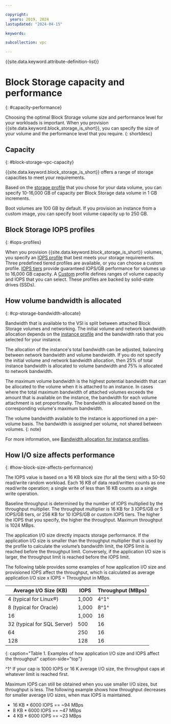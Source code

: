 ```yaml
---

copyright:
  years: 2019, 2024
lastupdated: "2024-04-15"

keywords:

subcollection: vpc

---
```


{{site.data.keyword.attribute-definition-list}}

# Block Storage capacity and performance
{: #capacity-performance}

Choosing the optimal Block Storage volume size and performance level for your workloads is important. When you provision {{site.data.keyword.block_storage_is_short}}, you can specify the size of your volume and the performance level that you require.
{: shortdesc}

## Capacity
{: #block-storage-vpc-capacity}

{{site.data.keyword.block_storage_is_short}} offers a range of storage capacities to meet your requirements.

Based on the [storage profile](/docs/vpc?topic=vpc-block-storage-profiles#tiers) that you chose for your data volume, you can specify 10-16,000 GB of capacity per Block Storage data volume in 1 GB increments.

Boot volumes are 100 GB by default. If you provision an instance from a custom image, you can specify boot volume capacity up to 250 GB.

## Block Storage IOPS profiles
{: #iops-profiles}

When you provision {{site.data.keyword.block_storage_is_short}} volumes, you specify an [IOPS profile](/docs/vpc?topic=vpc-block-storage-profiles) that best meets your storage requirements. Three predefined tiered profiles are available, or you can choose a custom profile. [IOPS tiers](/docs/vpc?topic=vpc-block-storage-profiles#tiers) provide guaranteed IOPS/GB performance for volumes up to 16,000 GB capacity. A [Custom](/docs/vpc?topic=vpc-block-storage-profiles#custom) profile defines ranges of volume capacity and IOPS that you can select. These profiles are backed by solid-state drives (SSDs).

## How volume bandwidth is allocated
{: #cp-storage-bandwidth-allocate}

Bandwidth that is available to the VSI is split between attached Block Storage volumes and networking. The initial volume and network bandwidth allocation depends on the [instance profile](/docs/vpc?topic=vpc-profiles) and the bandwidth ratio that you selected for your instance.

The allocation of the instance's total bandwidth can be adjusted, balancing between network bandwidth and volume bandwidth. If you do not specify the initial volume and network bandwidth allocation, then 25% of total instance bandwidth is allocated to volume bandwidth and 75% is allocated to network bandwidth.

The maximum volume bandwidth is the highest potential bandwidth that can be allocated to the volume when it is attached to an instance. In cases where the total maximum bandwidth of attached volumes exceeds the amount that is available on the instance, the bandwidth for each volume attachment is set proportionally. The bandwidth is allocated based on the corresponding volume's maximum bandwidth.

The volume bandwidth available to the instance is apportioned on a per-volume basis. The bandwidth is assigned per volume, not shared between volumes.
{: note}

For more information, see [Bandwidth allocation for instance profiles](/docs/vpc?topic=vpc-bandwidth-allocation-profiles).

## How I/O size affects performance
{: #how-block-size-affects-performance}

The IOPS value is based on a 16 KB block size (for all the tiers) with a 50-50 read/write random workload. Each 16 KB of data read/written counts as one read/write operation; a single write of less than 16 KB counts as a single write operation.

Baseline throughput is determined by the number of IOPS multiplied by the throughput multiplier. The throughput multiplier is 16 KB for 3 IOPS/GB or 5 IOPS/GB tiers, or 256 KB for 10 IOPS/GB or custom IOPS tiers. The higher the IOPS that you specify, the higher the throughput. Maximum throughput is 1024 MBps.

The application I/O size directly impacts storage performance. If the application I/O size is smaller than the throughput multiplier that is used by the profile to calculate the volume’s bandwidth limit, the IOPS limit is reached before the throughput limit. Conversely, if the application I/O size is larger, the throughput limit is reached before the IOPS limit.

The following table provides some examples of how application I/O size and provisioned IOPS affect the throughput, which is calculated as average application I/O size x IOPS = Throughput in MBps.

| Average I/O Size (KB) | IOPS | Throughput (MBps) |
|-----------------|------|-------------------|
| 4 (typical for Linux&reg;) | 1,000 | 4^1^ |
| 8 (typical for Oracle) | 1,000  | 8^1^ |
| 16 | 1,000 | 16 |
| 32 (typical for SQL Server) | 500 | 16 |
| 64 | 250 | 16 |
| 128 | 128 | 16 |
{: caption="Table 1. Examples of how application I/O size and IOPS affect the throughput" caption-side="top"}

^1^ If your cap is 1000 IOPS or 16 K average I/O size, the throughput caps at whatever limit is reached first.

Maximum IOPS can still be obtained when you use smaller I/O sizes, but throughput is less. The following example shows how throughput decreases for smaller average I/O sizes, when max IOPS is maintained.

* 16 KB * 6000 IOPS == ~94 MBps
* 8 KB * 6000 IOPS == ~47 MBps
* 4 KB * 6000 IOPS == ~23 MBps
